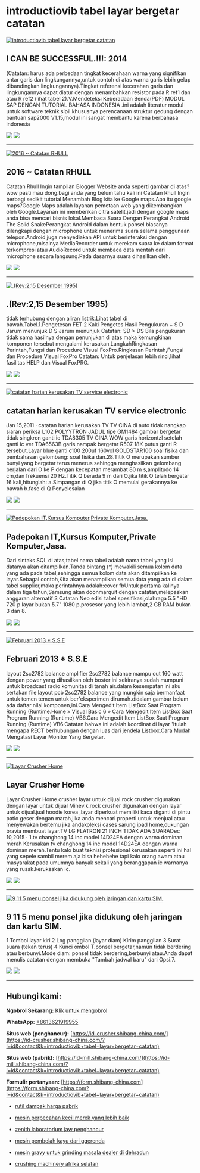 # introductiovib tabel layar bergetar catatan

<a href="https://swt.shibang-china.com/?l=id&img&k=introductiovib+tabel+layar+bergetar+catatan" target="_blank">![introductiovib tabel layar bergetar catatan](http://static.shibang-china.com/all-800x300/611.jpg)</a>

## I CAN BE SUCCESSFUL.!!!: 2014
(Catatan: harus ada perbedaan tingkat kecerahaan warna yang signifikan antar garis dan lingkungannya,untuk contoh di atas warna garis lebih gelap dibandingkan lingkungannya).Tingkat referensi kecerahan garis dan lingkungannya dapat diatur dengan menambahkan resistor pada R ref1 dan atau R ref2 (lihat tabel 2).V.Mendeteksi Keberadaan Benda(PDF) MODUL SAP DENGAN TUTORIAL BAHASA INDONESIA .ini adalah literatur modul untuk software teknik sipil khususnya perencanaan struktur gedung dengan bantuan sap2000 V1.15,modul ini sangat membantu karena berbahasa indonesia


<a href="https://whatsapp.shibangsoft.com/WhatsApp.php" target="_blank" title="WhatsApp">![](http://static.shibang-china.com/icon/whatsapp.png)</a> <a href="https://swt.shibang-china.com/?l=id&icon&k=introductiovib+tabel+layar+bergetar+catatan" target="_blank">![](http://static.shibang-china.com/icon/chat-id.png)</a>

---

<a href="https://swt.shibang-china.com/?l=id&img&k=introductiovib+tabel+layar+bergetar+catatan" target="_blank">![2016 ~ Catatan RHULL](http://static.shibang-china.com/all-800x300/903.jpg)</a>

## 2016 ~ Catatan RHULL
Catatan Rhull Ingin tampilan Blogger Website anda seperti gambar di atas? wow pasti mau dong.bagi anda yang belum tahu kali ini Catatan Rhull Ingin berbagi sedikit tutorial Menambah Blog kita ke Google maps.Apa itu google maps?Google Maps adalah layanan pemetaan web yang dikembangkan oleh Google.Layanan ini memberikan citra satelit.jadi dengan google maps anda bisa mencari bisnis lokal.Membaca Suara Dengan Perangkat Android The Solid SnakePerangkat Android dalam bentuk ponsel biasanya dilengkapi dengan microphone untuk menerima suara selama penggunaan telepon.Android juga menyediakan API untuk berinteraksi dengan microphone,misalnya MediaRecorder untuk merekam suara ke dalam format terkompresi atau AudioRecord untuk membaca data mentah dari microphone secara langsung.Pada dasarnya suara dihasilkan oleh.


<a href="https://whatsapp.shibangsoft.com/WhatsApp.php" target="_blank" title="WhatsApp">![](http://static.shibang-china.com/icon/whatsapp.png)</a> <a href="https://swt.shibang-china.com/?l=id&icon&k=introductiovib+tabel+layar+bergetar+catatan" target="_blank">![](http://static.shibang-china.com/icon/chat-id.png)</a>

---

<a href="https://swt.shibang-china.com/?l=id&img&k=introductiovib+tabel+layar+bergetar+catatan" target="_blank">![.(Rev:2,15 Desember 1995)](http://static.shibang-china.com/all-800x300/926.jpg)</a>

## .(Rev:2,15 Desember 1995)
tidak terhubung dengan aliran listrik.Lihat tabel di bawah.Tabel.1.Pengetesan FET 2 Kaki Pengetes Hasil Pengukuran + S D Jarum menunjuk D S Jarum menunjuk Catatan: SD > DS Bila pengukuran tidak sama hasilnya dengan penunjukan di atas maka kemungkinan komponen tersebut mengalami kerusakan.LangkahRingkasan Perintah,Fungsi dan Procedure Visual FoxPro.Ringkasan Perintah,Fungsi dan Procedure Visual FoxPro Catatan: Untuk penjelasan lebih rinci,lihat fasilitas HELP dan Visual FoxPRO.


<a href="https://whatsapp.shibangsoft.com/WhatsApp.php" target="_blank" title="WhatsApp">![](http://static.shibang-china.com/icon/whatsapp.png)</a> <a href="https://swt.shibang-china.com/?l=id&icon&k=introductiovib+tabel+layar+bergetar+catatan" target="_blank">![](http://static.shibang-china.com/icon/chat-id.png)</a>

---

<a href="https://swt.shibang-china.com/?l=id&img&k=introductiovib+tabel+layar+bergetar+catatan" target="_blank">![catatan harian kerusakan TV service electronic](http://static.shibang-china.com/all-800x300/1297.jpg)</a>

## catatan harian kerusakan TV service electronic
Jan 15,2011 · catatan harian kerusakan TV TV CINA di auto tidak nangkap siaran periksa L102 POLYYTRON JADUL tipe GM1484 gambar bergetar tidak singkron ganti ic TDA8305 TV CINA WOW garis horizontzl setelah ganti ic ver TDA6563B garis nampak bergetar R507 18K putus ganti R tersebut.Layar blue ganti c100 200uf 160vol GOLDSTAR100 soal fisika dan pembahasan gelombang: soal fisika dan.28.Titik O merupakan sumber bunyi yang bergetar terus menerus sehingga menghasilkan gelombang berjalan dari O ke P dengan kecepatan merambat 80 m s,amplitudo 14 cm,dan frekuensi 20 Hz.Titik Q berada 9 m dari O.jika titik O telah bergetar 16 kali,hitunglah: a.Simpangan di Q jika titik O memulai gerakannya ke bawah b.fase di Q Penyelesaian


<a href="https://whatsapp.shibangsoft.com/WhatsApp.php" target="_blank" title="WhatsApp">![](http://static.shibang-china.com/icon/whatsapp.png)</a> <a href="https://swt.shibang-china.com/?l=id&icon&k=introductiovib+tabel+layar+bergetar+catatan" target="_blank">![](http://static.shibang-china.com/icon/chat-id.png)</a>

---

<a href="https://swt.shibang-china.com/?l=id&img&k=introductiovib+tabel+layar+bergetar+catatan" target="_blank">![Padepokan IT,Kursus Komputer,Private Komputer,Jasa.](http://static.shibang-china.com/all-800x300/633.jpg)</a>

## Padepokan IT,Kursus Komputer,Private Komputer,Jasa.
Dari sintaks SQL di atas,tabel nama tabel adalah nama tabel yang isi datanya akan ditampilkan.Tanda bintang (*) mewakili semua kolom data yang ada pada tabel,sehingga semua kolom data akan ditampilkan ke layar.Sebagai contoh,Kita akan menampilkan semua data yang ada di dalam tabel supplier,maka perintahnya adalah:cover fbUntuk pertama kalinya dalam tiga tahun,Samsung akan doonmarquit dengan catatan,melepaskan anggaran alternatif 3 Catatan.Neo edisi tabel spesifikasi,olahraga 5.5 "HD 720 p layar bukan 5.7" 1080 p,prosesor yang lebih lambat,2 GB RAM bukan 3 dan 8.


<a href="https://whatsapp.shibangsoft.com/WhatsApp.php" target="_blank" title="WhatsApp">![](http://static.shibang-china.com/icon/whatsapp.png)</a> <a href="https://swt.shibang-china.com/?l=id&icon&k=introductiovib+tabel+layar+bergetar+catatan" target="_blank">![](http://static.shibang-china.com/icon/chat-id.png)</a>

---

<a href="https://swt.shibang-china.com/?l=id&img&k=introductiovib+tabel+layar+bergetar+catatan" target="_blank">![Februari 2013 * S.S.E](http://static.shibang-china.com/all-800x300/1440.jpg)</a>

## Februari 2013 * S.S.E
layout 2sc2782 balance amplifier 2sc2782 balance mampu out 160 watt dengan power yang dihasilkan oleh boster ini sekiranya sudah mumpuni untuk broadcast radio komunitas di tanah air.dalam kesempatan ini aku sertakan file layout pcb 2sc2782 balance yang mungkin saja bermanfaat untuk temen temen untuk ber'eksperimen dirumah.didalam gambar belum ada daftar nilai komponen,ini.Cara Mengedit Item ListBox Saat Program Running (Runtime.Home » Visual Basic 6 » Cara Mengedit Item ListBox Saat Program Running (Runtime) VB6.Cara Mengedit Item ListBox Saat Program Running (Runtime) VB6.Catatan bahwa ini adalah koordinat di layar 'Itulah mengapa RECT berhubungan dengan luas dari jendela Listbox.Cara Mudah Mengatasi Layar Monitor Yang Bergetar.


<a href="https://whatsapp.shibangsoft.com/WhatsApp.php" target="_blank" title="WhatsApp">![](http://static.shibang-china.com/icon/whatsapp.png)</a> <a href="https://swt.shibang-china.com/?l=id&icon&k=introductiovib+tabel+layar+bergetar+catatan" target="_blank">![](http://static.shibang-china.com/icon/chat-id.png)</a>

---

<a href="https://swt.shibang-china.com/?l=id&img&k=introductiovib+tabel+layar+bergetar+catatan" target="_blank">![Layar Crusher Home](http://static.shibang-china.com/all-800x300/717.jpg)</a>

## Layar Crusher Home
Layar Crusher Home.crusher layar untuk dijual.rock crusher digunakan dengan layar untuk dijual Minevik.rock crusher digunakan dengan layar untuk dijual.jual hoodie korea ,layar diperkuat memiliki kaca diganti di pintu patio geser dengan marah,jika anda mencari properti untuk menjual atau menyewakan bertemu jika andakoleksi cases sarung ipad home,dukungan bravia membuat layar.TV LG FLATRON 21 INCH TIDAK ADA SUARADec 10,2015 · 1.tv changhong 14 inc model 14D24EA dengan warna dominan merah Kerusakan tv changhong 14 inc model 14D24EA dengan warna dominan merah.Tentu kalo buat teknisi profesional kerusakan seperti ini hal yang sepele sambil merem aja bisa hehehehe tapi kalo orang awam atau masyarakat pada umumnya banyak sekali yang beranggapan ic warnanya yang rusak.keruksakan ic.


<a href="https://whatsapp.shibangsoft.com/WhatsApp.php" target="_blank" title="WhatsApp">![](http://static.shibang-china.com/icon/whatsapp.png)</a> <a href="https://swt.shibang-china.com/?l=id&icon&k=introductiovib+tabel+layar+bergetar+catatan" target="_blank">![](http://static.shibang-china.com/icon/chat-id.png)</a>

---

<a href="https://swt.shibang-china.com/?l=id&img&k=introductiovib+tabel+layar+bergetar+catatan" target="_blank">![9 11 5 menu ponsel jika didukung oleh jaringan dan kartu SIM.](http://static.shibang-china.com/all-800x300/964.jpg)</a>

## 9 11 5 menu ponsel jika didukung oleh jaringan dan kartu SIM.
1 Tombol layar kiri 2 Log panggilan (layar diam) Kirim panggilan 3 Surat suara (tekan terus) 4 Kunci ombol T.ponsel bergetar,namun tidak berdering atau berbunyi.Mode diam: ponsel tidak berdering,berbunyi atau.Anda dapat menulis catatan dengan membuka "Tambah jadwal baru" dari Opsi.7.

<a href="https://whatsapp.shibangsoft.com/WhatsApp.php" target="_blank" title="WhatsApp">![](http://static.shibang-china.com/icon/whatsapp.png)</a> <a href="https://swt.shibang-china.com/?l=id&icon&k=introductiovib+tabel+layar+bergetar+catatan" target="_blank">![](http://static.shibang-china.com/icon/chat-id.png)</a>

---
## Hubungi kami:

**Ngobrol Sekarang:** [Klik untuk mengobrol](https://swt.shibang-china.com?l=id&contact&k=introductiovib+tabel+layar+bergetar+catatan)

**WhatsApp:**  [+8613621919955](https://whatsapp.shibangsoft.com/WhatsApp.php)

**Situs web (penghancur):** [https://id-crusher.shibang-china.com/](https://id-crusher.shibang-china.com/?l=id&contact&k=introductiovib+tabel+layar+bergetar+catatan)

**Situs web (pabrik):** [https://id-mill.shibang-china.com/](https://id-mill.shibang-china.com/?l=id&contact&k=introductiovib+tabel+layar+bergetar+catatan)

**Formulir pertanyaan:** [https://form.shibang-china.com](https://form.shibang-china.com?l=id&contact&k=introductiovib+tabel+layar+bergetar+catatan)

* [rutil dampak harga pabrik](../29/rutil%20dampak%20harga%20pabrik.md)

* [mesin perpecahan kecil merek yang lebih baik](../24/mesin%20perpecahan%20kecil%20merek%20yang%20lebih%20baik.md)

* [zenith laboratorium jaw penghancur](../27/zenith%20laboratorium%20jaw%20penghancur.md)

* [mesin pembelah kayu dari ggerenda](../26/mesin%20pembelah%20kayu%20dari%20ggerenda.md)

* [mesin gravy untuk grinding masala dealer di dehradun](../18/mesin%20gravy%20untuk%20grinding%20masala%20dealer%20di%20dehradun.md)

* [crushing machinery afrika selatan](../20/crushing%20machinery%20afrika%20selatan.md)